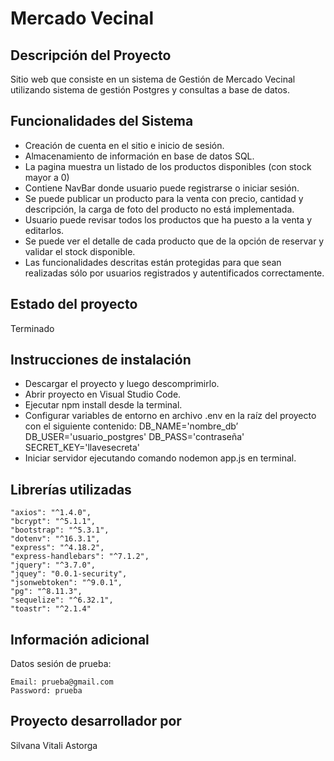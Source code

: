 # Mercado Vecinal
## Descripción del Proyecto
Sitio web que consiste en un sistema de Gestión de Mercado Vecinal utilizando sistema de gestión Postgres y consultas a base de datos.

## Funcionalidades del Sistema
* Creación de cuenta en el sitio e inicio de sesión.
* Almacenamiento de información en base de datos SQL.
* La pagina muestra un listado de los productos disponibles (con stock mayor a 0)
* Contiene NavBar donde usuario puede registrarse o iniciar sesión.
* Se puede publicar un producto para la venta con precio, cantidad y descripción, la carga de foto del producto no está implementada.
* Usuario puede revisar todos los productos que ha puesto a la venta y editarlos.
* Se puede ver el detalle de cada producto que de la opción de reservar y validar el stock disponible. 
* Las funcionalidades descritas están protegidas para que sean realizadas sólo por usuarios registrados y autentificados correctamente. 

## Estado del proyecto
Terminado

## Instrucciones de instalación
* Descargar el proyecto y luego descomprimirlo.
* Abrir proyecto en Visual Studio Code.
* Ejecutar npm install desde la terminal.
* Configurar variables de entorno en archivo .env en la raíz del proyecto con el siguiente contenido:
        DB_NAME='nombre_db’
        DB_USER='usuario_postgres'
        DB_PASS='contraseña'
        SECRET_KEY='llavesecreta'
* Iniciar servidor ejecutando comando nodemon app.js en terminal.

## Librerías utilizadas
    "axios": "^1.4.0",
    "bcrypt": "^5.1.1",
    "bootstrap": "^5.3.1",
    "dotenv": "^16.3.1",
    "express": "^4.18.2",
    "express-handlebars": "^7.1.2",
    "jquery": "^3.7.0",
    "jquey": "0.0.1-security",
    "jsonwebtoken": "^9.0.1",
    "pg": "^8.11.3",
    "sequelize": "^6.32.1",
    "toastr": "^2.1.4"

## Información adicional
Datos sesión de prueba: 
```
Email: prueba@gmail.com
Password: prueba
```

## Proyecto desarrollador por
Silvana Vitali Astorga